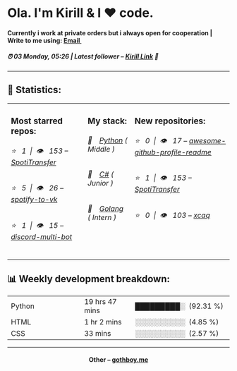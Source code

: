 
<h1>Ola. I'm Kirill & I ❤️ code.</h1>
<h4>Currently i work at private orders but i always open for cooperation | Write to me using: <a href="mailto:git.xcaq@gmail.com">Email <img src="https://camo.githubusercontent.com/5bf17041186bbc591a286709593ee76baf2e4711/68747470733a2f2f6564656e742e6769746875622e696f2f537570657254696e7949636f6e732f696d616765732f7376672f676d61696c2e737667" width="10"></a></h4>
<h5>⏰ 03 Monday, 05:26 | Latest follower – <a href="https://github.com/catofsof/" target="_blank">Kirill Link</a> 👋</h5>
<hr>
<h2>📝 Statistics: </h2>
<table>
  <tr>
    <td valign="top">
      <h3>Most starred repos: </h3>
            <h6>⭐️&nbsp;&nbsp;&nbsp;1&nbsp;&nbsp;|&nbsp;&nbsp;👁&nbsp;&nbsp;&nbsp;153 – <a href='https://github.com/xcaq/SpotiTransfer'>SpotiTransfer</a></h6> 
      <h6>⭐️&nbsp;&nbsp;&nbsp;5&nbsp;&nbsp;|&nbsp;&nbsp;👁&nbsp;&nbsp;&nbsp;26 – <a href='https://github.com/xcaq/spotify-to-vk'>spotify-to-vk</a></h6> 
      <h6>⭐️&nbsp;&nbsp;&nbsp;1&nbsp;&nbsp;|&nbsp;&nbsp;👁&nbsp;&nbsp;&nbsp;15 – <a href='https://github.com/xcaq/discord-multi-bot'>discord-multi-bot</a></h6> 
    </td>
    <td valign="top">
      <h3>My stack: </h3>
      <h6>📒&emsp;<a href="https://github.com/xcaq?tab=repositories&q=&type=&language=python">Python</a> ( Middle )</h6>
      <h6>📗&emsp;<a href="https://github.com/xcaq?tab=repositories&q=&type=&language=c%23">C#</a> ( Junior )</h6>
      <h6>📘&emsp;<a href="https://github.com/xcaq?tab=repositories&q=&type=&language=golang">Golang</a> ( Intern )</h6>
      </td>
     <td valign="top">
      <h3>New repositories: </h3>
           <h6>⭐️&nbsp;&nbsp;&nbsp;0&nbsp;&nbsp;|&nbsp;&nbsp;👁&nbsp;&nbsp;&nbsp;17 – <a href='https://github.com/xcaq/awesome-github-profile-readme'>awesome-github-profile-readme</a></h6> 
      <h6>⭐️&nbsp;&nbsp;&nbsp;1&nbsp;&nbsp;|&nbsp;&nbsp;👁&nbsp;&nbsp;&nbsp;153 – <a href='https://github.com/xcaq/SpotiTransfer'>SpotiTransfer</a></h6> 
      <h6>⭐️&nbsp;&nbsp;&nbsp;0&nbsp;&nbsp;|&nbsp;&nbsp;👁&nbsp;&nbsp;&nbsp;103 – <a href='https://github.com/xcaq/xcaq'>xcaq</a></h6> 
        </td>
  </tr>
</table>
<h2>📊 Weekly development breakdown: </h2>
<table>
                <tr>
                    <td width=215px;>
                        Python
                    </td>
                    <td>
                        19 hrs 47 mins
                    </td>
                    <td>
                        █████████░&nbsp;&nbsp;(92.31 %)
                    </td>
                </tr>
                <tr>
                    <td width=220px;>
                        HTML
                    </td>
                    <td width=145px;>
                        1 hr 2 mins
                    </td>
                    <td width=230px;>
                        ░░░░░░░░░░&nbsp;&nbsp;(4.85 %)
                    </td>
                </tr>
                <tr>
                    <td width=220px;>
                        CSS
                    </td>
                    <td width=145px;>
                        33 mins
                    </td>
                    <td width=230px;>
                        ░░░░░░░░░░&nbsp;&nbsp;(2.57 %)
                    </td>
                </tr></table>
<hr>
<h4 align="center">Other – <a href='http://gothboy.me' target="_blank">gothboy.me</a><h4>
    